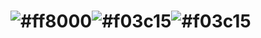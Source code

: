 # ![#ff8000](https://placehold.it/15/f03c15/000000?text=4193)![#f03c15](https://placehold.it/15/f03c15/000000?text=430)![#f03c15](https://placehold.it/15/f03c15/000000?text=4's)



